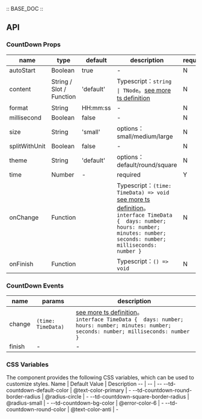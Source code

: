:: BASE_DOC ::

## API

### CountDown Props

name | type | default | description | required
-- | -- | -- | -- | --
autoStart | Boolean | true | \- | N
content | String / Slot / Function | 'default' | Typescript：`string \| TNode`。[see more ts definition](https://github.com/Tencent/tdesign-mobile-vue/blob/develop/src/common.ts) | N
format | String | HH:mm:ss | \- | N
millisecond | Boolean | false | \- | N
size | String | 'small' | options：small/medium/large | N
splitWithUnit | Boolean | false | \- | N
theme | String | 'default' | options：default/round/square | N
time | Number | - | required | Y
onChange | Function |  | Typescript：`(time: TimeData) => void`<br/>[see more ts definition](https://github.com/Tencent/tdesign-mobile-vue/tree/develop/src/count-down/type.ts)。<br/>`interface TimeData {  days: number; hours: number; minutes: number; seconds: number; milliseconds: number }`<br/> | N
onFinish | Function |  | Typescript：`() => void`<br/> | N

### CountDown Events

name | params | description
-- | -- | --
change | `(time: TimeData)` | [see more ts definition](https://github.com/Tencent/tdesign-mobile-vue/tree/develop/src/count-down/type.ts)。<br/>`interface TimeData {  days: number; hours: number; minutes: number; seconds: number; milliseconds: number }`<br/>
finish | \- | \-



### CSS Variables

The component provides the following CSS variables, which can be used to customize styles.
Name | Default Value | Description 
-- | -- | --
--td-countdown-default-color | @text-color-primary | - 
--td-countdown-round-border-radius | @radius-circle | - 
--td-countdown-square-border-radius | @radius-small | - 
--td-countdown-bg-color | @error-color-6 | - 
--td-countdown-round-color | @text-color-anti | - 
